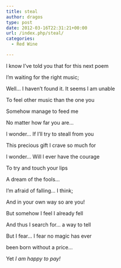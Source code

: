 ```yaml
---
title: steal
author: dragos
type: post
date: 2012-03-16T22:31:21+00:00
url: /index.php/steal/
categories:
  - Red Wine

---
```

l know I&#8217;ve told you that for this next poem
  
l&#8217;m waiting for the right music;
  
Well&#8230; I haven&#8217;t found it. It seems l am unable
  
To feel other music than the one you
  
Somehow manage to feed me

No matter how far you are&#8230;

l wonder&#8230; If I&#8217;ll try to steall from you
  
This precious gift I crave so much for<!--more-->


  
l wonder&#8230; Will l ever have the courage
  
To try and touch your lips

A dream of the fools&#8230;

I&#8217;m afraid of falling&#8230; I think;
  
And in your own way so are you!
  
But somehow I feel I already fell
  
And thus I search for&#8230; a way to tell
  
But I fear&#8230; I fear no magic has ever
  
been born without a price&#8230;

Yet _I am happy to pay!_